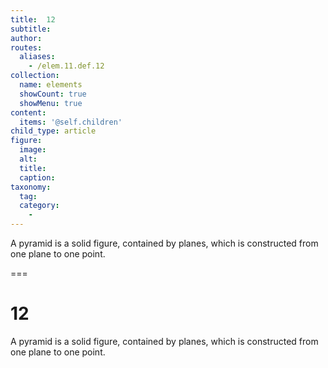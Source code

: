 ```yaml
---
title:  12
subtitle: 
author:
routes:
  aliases:
    - /elem.11.def.12
collection:
  name: elements
  showCount: true
  showMenu: true
content:
  items: '@self.children'
child_type: article
figure:
  image:
  alt:
  title:
  caption:
taxonomy:
  tag:
  category:
    - 
---
```


<p>A <hi rend="bold">pyramid</hi> is a solid figure, contained by planes, which is constructed from one plane to one point.</p>

===

<h1>12</h1>
<p>A <span class="bold">pyramid</span> is a solid figure, contained by planes, which is constructed from one plane to one point.</p>
